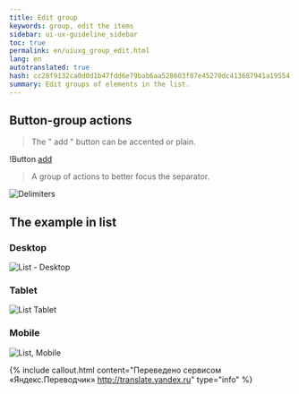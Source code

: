 ```yaml
---
title: Edit group
keywords: group, edit the items
sidebar: ui-ux-guideline_sidebar
toc: true
permalink: en/uiuxg_group_edit.html
lang: en
autotranslated: true
hash: cc28f9132ca0d0d1b47fdd6e79bab6aa528603f07e45270dc413687941a19554
summary: Edit groups of elements in the list.
---
```


## Button-group actions

> The " add " button can be accented or plain.

!Button [add](/images/pages/guides/ui-ux-guideline/uiuxg_group_edit/1.png)

> A group of actions to better focus the separator.

![Delimiters](/images/pages/guides/ui-ux-guideline/uiuxg_group_edit/2.png)

## The example in list

### Desktop

![List - Desktop](/images/pages/guides/ui-ux-guideline/uiuxg_group_edit/3.png)

### Tablet

![List Tablet](/images/pages/guides/ui-ux-guideline/uiuxg_group_edit/4.png)

### Mobile

![List, Mobile](/images/pages/guides/ui-ux-guideline/uiuxg_group_edit/5.png)



{% include callout.html content="Переведено сервисом «Яндекс.Переводчик» <http://translate.yandex.ru>" type="info" %}